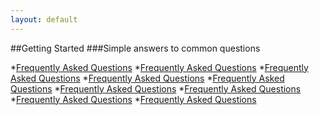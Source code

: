```yaml
---
layout: default
---
```


##Getting Started
###Simple answers to common questions

*[Frequently Asked Questions](#)
*[Frequently Asked Questions](#)
*[Frequently Asked Questions](#)
*[Frequently Asked Questions](#)
*[Frequently Asked Questions](#)
*[Frequently Asked Questions](#)
*[Frequently Asked Questions](#)
*[Frequently Asked Questions](#)
*[Frequently Asked Questions](#)
